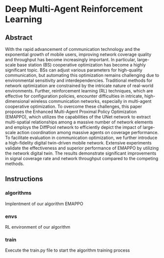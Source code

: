 # Deep Multi-Agent Reinforcement Learning
## Abstract
With the rapid advancement of communication technology and the exponential growth of mobile users, improving network coverage quality and throughput has become increasingly important. In particular, large-scale base station (BS) cooperative optimization has become a highly significant topic. BSs can adjust various parameters for high-quality communication, but automating this optimization remains challenging due to environmental sensitivity and interdependencies. Traditional methods for network optimization are constrained by the intricate nature of real-world environments. Further, reinforcement learning (RL) techniques, which are effective for configuration policies, encounter difficulties in intricate, high-dimensional wireless communication networks, especially in multi-agent cooperative optimization.
To overcome these challenges, this paper proposes the Enhanced Multi-Agent Proximal Policy Optimization (EMAPPO), which utilizes the capabilities of the UNet network to extract multi-spatial relationships among a massive number of network elements and employs the DiffPool network to efficiently depict the impact of large-scale action coordination among massive agents on coverage performance. To facilitate evaluation in communication optimization, we further introduce a high-fidelity digital twin-driven mobile network. Extensive experiments validate the effectiveness and superior performance of EMAPPO by utilizing the network digital twin. The results demonstrate significant improvements in signal coverage rate and network throughput compared to the competing methods.
## Instructions
### algorithms
Implentment of our algorithm EMAPPO
### envs
RL environment of our algorithm
### train
Execute the train.py file to start the algorithm training process
